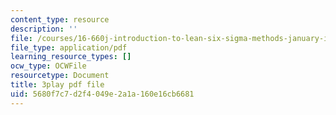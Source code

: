 ```yaml
---
content_type: resource
description: ''
file: /courses/16-660j-introduction-to-lean-six-sigma-methods-january-iap-2012/5680f7c7d2f4049e2a1a160e16cb6681_uGkH08B05Q4.pdf
file_type: application/pdf
learning_resource_types: []
ocw_type: OCWFile
resourcetype: Document
title: 3play pdf file
uid: 5680f7c7-d2f4-049e-2a1a-160e16cb6681
---
```

